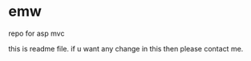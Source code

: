 emw
===

repo for asp mvc

this is readme file. if u want any change in this then please contact me.
